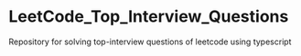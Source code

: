 # LeetCode_Top_Interview_Questions
Repository for solving top-interview questions of leetcode using typescript

